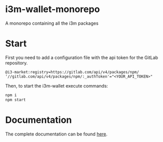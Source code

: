 # i3m-wallet-monorepo

A monorepo containing all the i3m packages

# Start

First you need to add a configuration file with the api token for the GitLab repository.

```
@i3-market:registry=https://gitlab.com/api/v4/packages/npm/
'//gitlab.com/api/v4/packages/npm/:_authToken'="<YOUR_API_TOKEN>"
```

Then, to start the i3m-wallet execute commands:

```bash
npm i
npm start
```

# Documentation

The complete documentation can be found [here](https://i3-market.gitlab.io/code/backplane/backplane-api-gateway/backplane-api-specification/systems/trust-security-privacy/smart-wallet/overview.html).
